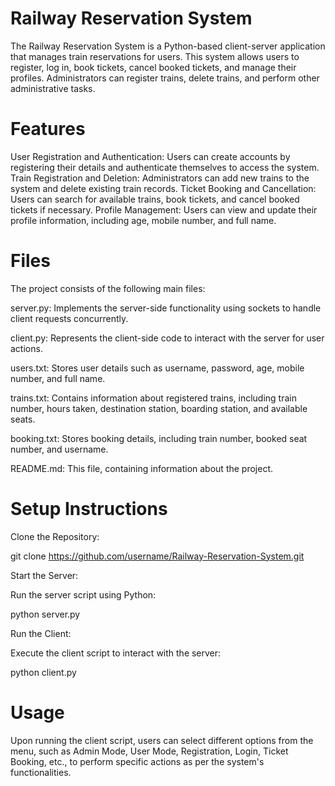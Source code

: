 # Railway Reservation System

The Railway Reservation System is a Python-based client-server application that manages train reservations for users. This system allows users to register, log in, book tickets, cancel booked tickets, and manage their profiles. Administrators can register trains, delete trains, and perform other administrative tasks.

# Features

User Registration and Authentication: Users can create accounts by registering their details and authenticate themselves to access the system.
Train Registration and Deletion: Administrators can add new trains to the system and delete existing train records.
Ticket Booking and Cancellation: Users can search for available trains, book tickets, and cancel booked tickets if necessary.
Profile Management: Users can view and update their profile information, including age, mobile number, and full name.

# Files

The project consists of the following main files:

server.py: Implements the server-side functionality using sockets to handle client requests concurrently.

client.py: Represents the client-side code to interact with the server for user actions.

users.txt: Stores user details such as username, password, age, mobile number, and full name.

trains.txt: Contains information about registered trains, including train number, hours taken, destination station, boarding station, and available seats.

booking.txt: Stores booking details, including train number, booked seat number, and username.

README.md: This file, containing information about the project.

# Setup Instructions

Clone the Repository:

git clone https://github.com/username/Railway-Reservation-System.git

Start the Server:

Run the server script using Python:

python server.py

Run the Client:

Execute the client script to interact with the server:

python client.py

# Usage

Upon running the client script, users can select different options from the menu, such as Admin Mode, User Mode, Registration, Login, Ticket Booking, etc., to perform specific actions as per the system's functionalities.
